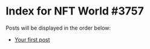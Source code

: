 # Index for NFT World #3757
Posts will be displayed in the order below:

- [Your first post](./001-first.md)

